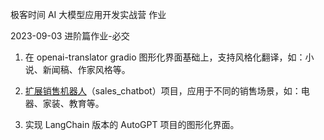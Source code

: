 极客时间 AI 大模型应用开发实战营 作业

2023-09-03
进阶篇作业-必交

1. 在 openai-translator gradio 图形化界面基础上，支持风格化翻译，如：小说、新闻稿、作家风格等。

2. [扩展销售机器人](chatbot/chatbot_homework.py)（sales_chatbot）项目，应用于不同的销售场景，如：电器、家装、教育等。

3. 实现 LangChain 版本的 AutoGPT 项目的图形化界面。
